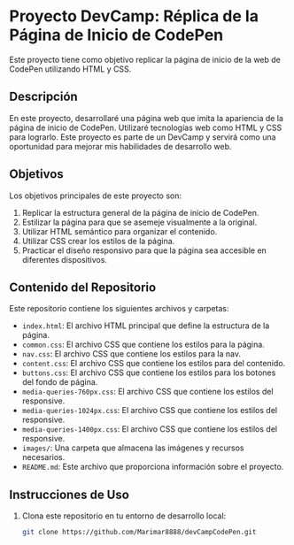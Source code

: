 # Proyecto DevCamp: Réplica de la Página de Inicio de CodePen

Este proyecto tiene como objetivo replicar la página de inicio de la web de CodePen utilizando HTML y CSS.

## Descripción

En este proyecto, desarrollaré una página web que imita la apariencia de la página de inicio de CodePen. Utilizaré tecnologías web como HTML y CSS para lograrlo. Este proyecto es parte de un DevCamp y servirá como una oportunidad para mejorar mis habilidades de desarrollo web.

## Objetivos

Los objetivos principales de este proyecto son:

1. Replicar la estructura general de la página de inicio de CodePen.
2. Estilizar la página para que se asemeje visualmente a la original.
3. Utilizar HTML semántico para organizar el contenido.
4. Utilizar CSS crear los estilos de la página.
5. Practicar el diseño responsivo para que la página sea accesible en diferentes dispositivos.

## Contenido del Repositorio

Este repositorio contiene los siguientes archivos y carpetas:

- `index.html`: El archivo HTML principal que define la estructura de la página.
- `common.css`: El archivo CSS que contiene los estilos para la página.
- `nav.css`: El archivo CSS que contiene los estilos para la nav.
- `content.css`: El archivo CSS que contiene los estilos para del contenido.
- `buttons.css`: El archivo CSS que contiene los estilos para los botones del fondo de página.
- `media-queries-760px.css`: El archivo CSS que contiene los estilos del responsive.
- `media-queries-1024px.css`: El archivo CSS que contiene los estilos del responsive.
- `media-queries-1400px.css`: El archivo CSS que contiene los estilos del responsive.
- `images/`: Una carpeta que almacena las imágenes y recursos necesarios.
- `README.md`: Este archivo que proporciona información sobre el proyecto.

## Instrucciones de Uso

1. Clona este repositorio en tu entorno de desarrollo local:

   ```bash
   git clone https://github.com/Marimar8888/devCampCodePen.git
